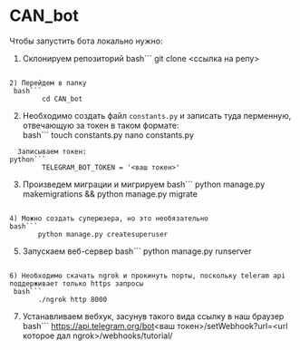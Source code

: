 # CAN_bot
Чтобы запустить бота локально нужно:


1) Склонируем репозиторий
 bash```
	git clone <ссылка на репу> 	
```

2) Перейдем в папку
 bash```
        cd CAN_bot
```

2) Необходимо создать файл `constants.py` и записать туда перменную, отвечающую за токен в таком формате:<br>
 bash```
        touch constants.py
	nano constants.py
```
  Записываем токен:
python```
        TELEGRAM_BOT_TOKEN = '<ваш токен>'
```

3) Произведем миграции и мигрируем 
bash```
       	python manage.py makemigrations && python manage.py migrate
```

4) Можно создать суперюзера, но это необязательно 
bash```
       python manage.py createsuperuser
```

5) Запускаем веб-сервер
 bash```
       python manage.py runserver
```

6) Необходимо скачать ngrok и прокинуть порты, поскольку teleram api поддерживает только https запросы
 bash```
       ./ngrok http 8000
```

7) Устанавливаем вебхук, засунув такого вида ссылку в наш браузер
bash```
        https://api.telegram.org/bot<ваш токен>/setWebhook?url=<url которое дал ngrok>/webhooks/tutorial/
```

